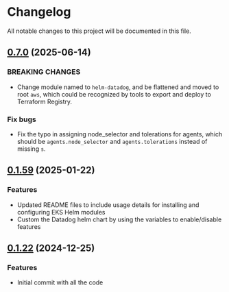 # Changelog

All notable changes to this project will be documented in this file.
## [0.7.0]() (2025-06-14)

### BREAKING CHANGES

* Change module named to `helm-datadog`, and be flattened and moved to root `aws`, which could be recognized by tools to export and deploy to Terraform Registry.

### Fix bugs

* Fix the typo in assigning node_selector and tolerations for agents, which should be `agents.node_selector` and `agents.tolerations` instead of missing `s`.

## [0.1.59]() (2025-01-22)

### Features

* Updated README files to include usage details for installing and configuring EKS Helm modules
* Custom the Datadog helm chart by using the variables to enable/disable features

## [0.1.22]() (2024-12-25)

### Features

* Initial commit with all the code
